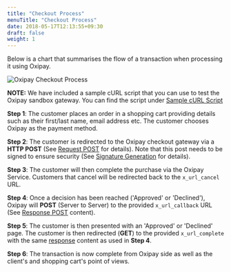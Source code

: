 ```yaml
---
title: "Checkout Process"
menuTitle: "Checkout Process"
date: 2018-05-17T12:13:55+09:30
draft: false
weight: 1
---
```



Below is a chart that summarises the flow of a transaction when processing it using Oxipay.

<img src="/images/api/1.png" alt="Oxipay Checkout Process">

**NOTE:** We have included a sample cURL script that you can use to test the Oxipay sandbox gateway. You can find the script under [Sample cURL Script](../sample_curl)

 **Step 1**: The customer places an order in a shopping cart providing details such as their first/last name, email address etc. The customer chooses Oxipay as the payment method.

 **Step 2**: The customer is redirected to the Oxipay checkout gateway via a **HTTP POST** (See [Request POST](../gateway_reference/#Request) for details). Note that this post needs to be signed to ensure security (See [Signature Generation](../signature_generation) for details).

 **Step 3**: The customer will then complete the purchase via the Oxipay Service. Customers that cancel will be redirected back to the <code>x_url_cancel</code> URL.

**Step 4**: Once a decision has been reached ('Approved' or 'Declined'), Oxipay will **POST** (Server to Server) to the provided <code>x_url_callback</code> URL  (See [Response POST](../gateway_reference/#Response) content).  

**Step 5**: The customer is then presented with an 'Approved' or 'Declined' page.  The customer is then redirected (**GET**) to the provided <code>x_url_complete</code> with the same [response](../gateway_reference/#Response) content as used in **Step 4**.  

 **Step 6**: The transaction is now complete from Oxipay side as well as the client's and shopping cart's point of views.
